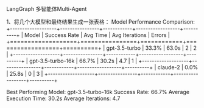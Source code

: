 LangGraph 多智能体Multi-Agent

1、将几个大模型和最终结果生成一张表格：
Model Performance Comparison:
+-------------------+----------------+------------+------------------+----------+
| Model             | Success Rate   | Avg Time   |   Avg Iterations |   Errors |
+===================+================+============+==================+==========+
| gpt-3.5-turbo     | 33.3%          | 63.0s      |              2   |        2 |
+-------------------+----------------+------------+------------------+----------+
| gpt-3.5-turbo-16k | 66.7%          | 30.2s      |              4.7 |        1 |
+-------------------+----------------+------------+------------------+----------+
| claude-2          | 0.0%           | 25.8s      |              0   |        3 |
+-------------------+----------------+------------+------------------+----------+

Best Performing Model: gpt-3.5-turbo-16k
Success Rate: 66.7%
Average Execution Time: 30.2s
Average Iterations: 4.7